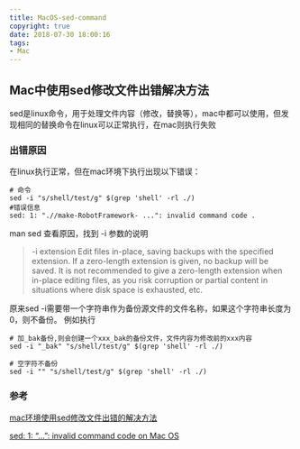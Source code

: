 ```yaml
---
title: MacOS-sed-command
copyright: true
date: 2018-07-30 18:00:16
tags:
- Mac
---
```


## Mac中使用sed修改文件出错解决方法

sed是linux命令，用于处理文件内容（修改，替换等），mac中都可以使用，但发现相同的替换命令在linux可以正常执行，在mac则执行失败

<!--more-->

### 出错原因

在linux执行正常，但在mac环境下执行出现以下错误：

```
# 命令
sed -i "s/shell/test/g" $(grep 'shell' -rl ./)
#错误信息
sed: 1: ".//make-RobotFramework- ...": invalid command code .
```

man sed 查看原因，找到 -i 参数的说明

> -i extension 
> Edit files in-place, saving backups with the specified extension. If a zero-length extension is given, no backup will be saved. It is not recommended to 
> give a zero-length extension when in-place editing files, as you risk corruption or partial content in situations where disk space is exhausted, etc.

原来sed -i需要带一个字符串作为备份源文件的文件名称，如果这个字符串长度为0，则不备份。 
例如执行

```
# 加_bak备份,则会创建一个xxx_bak的备份文件，文件内容为修改前的xxx内容
sed -i "_bak" "s/shell/test/g" $(grep 'shell' -rl ./)

# 空字符不备份
sed -i "" "s/shell/test/g" $(grep 'shell' -rl ./)
```



### 参考

[mac环境使用sed修改文件出错的解决方法](https://blog.csdn.net/fdipzone/article/details/51253955)

[sed: 1: “…”: invalid command code on Mac OS](https://blog.csdn.net/beijihukk/article/details/68947083)







